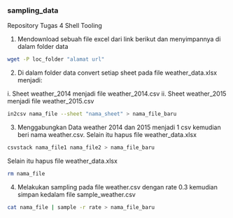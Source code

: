 ### sampling_data
Repository Tugas 4 Shell Tooling

1. Mendownload sebuah file excel dari link berikut dan menyimpannya di dalam folder
data

``` bash
wget -P loc_folder "alamat url"
```

2. Di dalam folder data convert setiap sheet pada file weather_data.xlsx menjadi:

i. Sheet weather_2014 menjadi file weather_2014.csv
ii. Sheet weather_2015 menjadi file weather_2015.csv

``` bash
in2csv nama_file --sheet "nama_sheet" > nama_file_baru
```

3. Menggabungkan Data weather 2014 dan 2015 menjadi 1 csv kemudian beri nama
weather.csv. Selain itu hapus file weather_data.xlsx

``` bash
csvstack nama_file1 nama_file2 > nama_file_baru
```

Selain itu hapus file weather_data.xlsx

``` bash 
rm nama_file
```

4. Melakukan sampling pada file weather.csv dengan rate 0.3 kemudian simpan kedalam file
sample_weather.csv

``` bash 
cat nama_file | sample -r rate > nama_file_baru 
```

